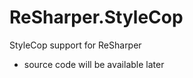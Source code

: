 ReSharper.StyleCop
==================

StyleCop support for ReSharper

- source code will be available later
